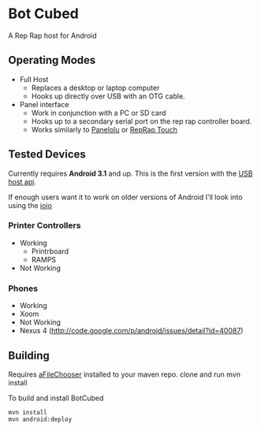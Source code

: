 Bot Cubed
=====

A Rep Rap host for Android

Operating Modes
---------------
* Full Host
  * Replaces a desktop or laptop computer
  * Hooks up directly over USB with an OTG cable.
* Panel interface
  * Work in conjunction with a PC or SD card
  * Hooks up to a secondary serial port on the rep rap controller board.
  * Works similarly to [Panelolu](http://www.reprap.org/wiki/Panelolu) or [RepRap Touch](http://www.thingiverse.com/thing:38749)

Tested Devices
--------------

Currently requires **Android 3.1** and up. This is the first version with the [USB host api](http://developer.android.com/guide/topics/connectivity/usb/host.html).

If enough users want it to work on older versions of Android I'll look into using the [ioio](https://www.sparkfun.com/products/11343)

### Printer Controllers
* Working
  * Printrboard
  * RAMPS
* Not Working 

### Phones
* Working
 * Xoom
* Not Working
 * Nexus 4 (http://code.google.com/p/android/issues/detail?id=40087)

Building
--------
Requires [aFileChooser](https://github.com/DDRBoxman/aFileChooser) installed to your maven repo. clone and run mvn install

To build and install BotCubed

    mvn install
    mvn android:deploy
